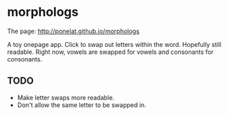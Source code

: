 morphologs
==========

The page:
http://ponelat.github.io/morphologs

A toy onepage app. 
Click to swap out letters within the word. Hopefully still readable.
Right now, vowels are swapped for vowels and consonants for consonants.

## TODO
- Make letter swaps more readable.
- Don't allow the same letter to be swapped in.
